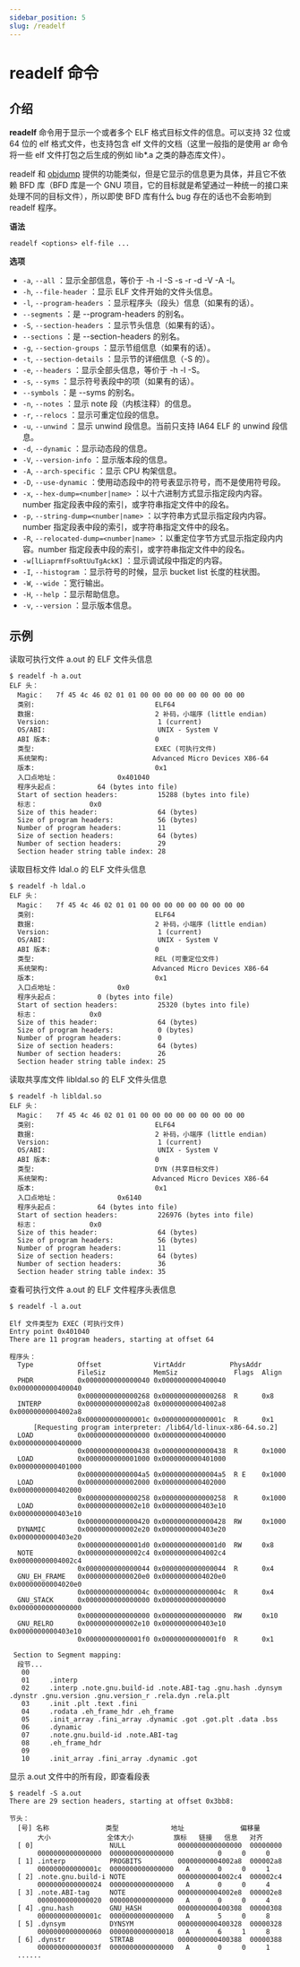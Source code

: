 ```yaml
---
sidebar_position: 5
slug: /readelf
---
```


# readelf 命令



## 介绍

**readelf** 命令用于显示一个或者多个 ELF 格式目标文件的信息。可以支持 32 位或 64 位的 elf 格式文件，也支持包含 elf 文件的文档（这里一般指的是使用 ar 命令将一些 elf 文件打包之后生成的例如 lib*.a 之类的静态库文件）。

readelf 和 [objdump](/linux-command/objdump) 提供的功能类似，但是它显示的信息更为具体，并且它不依赖 BFD 库（BFD 库是一个 GNU 项目，它的目标就是希望通过一种统一的接口来处理不同的目标文件），所以即使 BFD 库有什么 bug 存在的话也不会影响到 readelf 程序。

**语法**

```shell
readelf <options> elf-file ...
```

**选项**

- `-a`, `--all` ：显示全部信息，等价于 -h -l -S -s -r -d -V -A -I。
- `-h`, `--file-header` ：显示 ELF 文件开始的文件头信息。
- `-l`, `--program-headers` ：显示程序头（段头）信息（如果有的话）。
- `--segments` ：是 --program-headers 的别名。
- `-S`, `--section-headers` ：显示节头信息（如果有的话）。
- `--sections` ：是 --section-headers 的别名。
- `-g`, `--section-groups` ：显示节组信息（如果有的话）。
- `-t`, `--section-details` ：显示节的详细信息（-S 的）。
- `-e`, `--headers` ：显示全部头信息，等价于 -h -l -S。
- `-s`, `--syms` ：显示符号表段中的项（如果有的话）。
- `--symbols` ：是 --syms 的别名。
- `-n`, `--notes` ：显示 note 段（内核注释）的信息。
- `-r`, `--relocs` ：显示可重定位段的信息。
- `-u`, `--unwind` ：显示 unwind 段信息。当前只支持 IA64 ELF 的 unwind 段信息。
- `-d`, `--dynamic` ：显示动态段的信息。
- `-V`, `--version-info` ：显示版本段的信息。
- `-A`, `--arch-specific` ：显示 CPU 构架信息。
- `-D`, `--use-dynamic` ：使用动态段中的符号表显示符号，而不是使用符号段。
- `-x`, `--hex-dump=<number|name>` ：以十六进制方式显示指定段内内容。number 指定段表中段的索引，或字符串指定文件中的段名。
- `-p`, `--string-dump=<number|name>` ：以字符串方式显示指定段内内容。number 指定段表中段的索引，或字符串指定文件中的段名。
- `-R`, `--relocated-dump=<number|name>` ：以重定位字节方式显示指定段内内容。number 指定段表中段的索引，或字符串指定文件中的段名。
- `-w[lLiaprmfFsoRtUuTgAckK]` ：显示调试段中指定的内容。 
- `-I`, `--histogram` ：显示符号的时候，显示 bucket list 长度的柱状图。
- `-W`, `--wide` ：宽行输出。
- `-H`, `--help` ：显示帮助信息。
- `-v`, `--version` ：显示版本信息。



## 示例

读取可执行文件 a.out 的 ELF 文件头信息

```shell
$ readelf -h a.out
ELF 头：
  Magic：   7f 45 4c 46 02 01 01 00 00 00 00 00 00 00 00 00
  类别:                              ELF64
  数据:                              2 补码，小端序 (little endian)
  Version:                           1 (current)
  OS/ABI:                            UNIX - System V
  ABI 版本:                          0
  类型:                              EXEC (可执行文件)
  系统架构:                          Advanced Micro Devices X86-64
  版本:                              0x1
  入口点地址：               0x401040
  程序头起点：          64 (bytes into file)
  Start of section headers:          15288 (bytes into file)
  标志：             0x0
  Size of this header:               64 (bytes)
  Size of program headers:           56 (bytes)
  Number of program headers:         11
  Size of section headers:           64 (bytes)
  Number of section headers:         29
  Section header string table index: 28
```

读取目标文件 ldal.o 的 ELF 文件头信息

```shell
$ readelf -h ldal.o
ELF 头：
  Magic：   7f 45 4c 46 02 01 01 00 00 00 00 00 00 00 00 00
  类别:                              ELF64
  数据:                              2 补码，小端序 (little endian)
  Version:                           1 (current)
  OS/ABI:                            UNIX - System V
  ABI 版本:                          0
  类型:                              REL (可重定位文件)
  系统架构:                          Advanced Micro Devices X86-64
  版本:                              0x1
  入口点地址：               0x0
  程序头起点：          0 (bytes into file)
  Start of section headers:          25320 (bytes into file)
  标志：             0x0
  Size of this header:               64 (bytes)
  Size of program headers:           0 (bytes)
  Number of program headers:         0
  Size of section headers:           64 (bytes)
  Number of section headers:         26
  Section header string table index: 25
```

读取共享库文件 libldal.so 的 ELF 文件头信息

```shell
$ readelf -h libldal.so
ELF 头：
  Magic：   7f 45 4c 46 02 01 01 00 00 00 00 00 00 00 00 00
  类别:                              ELF64
  数据:                              2 补码，小端序 (little endian)
  Version:                           1 (current)
  OS/ABI:                            UNIX - System V
  ABI 版本:                          0
  类型:                              DYN (共享目标文件)
  系统架构:                          Advanced Micro Devices X86-64
  版本:                              0x1
  入口点地址：               0x6140
  程序头起点：          64 (bytes into file)
  Start of section headers:          226976 (bytes into file)
  标志：             0x0
  Size of this header:               64 (bytes)
  Size of program headers:           56 (bytes)
  Number of program headers:         11
  Size of section headers:           64 (bytes)
  Number of section headers:         36
  Section header string table index: 35
```

查看可执行文件 a.out 的 ELF 文件程序头表信息

```shell
$ readelf -l a.out

Elf 文件类型为 EXEC (可执行文件)
Entry point 0x401040
There are 11 program headers, starting at offset 64

程序头：
  Type           Offset             VirtAddr           PhysAddr
                 FileSiz            MemSiz              Flags  Align
  PHDR           0x0000000000000040 0x0000000000400040 0x0000000000400040
                 0x0000000000000268 0x0000000000000268  R      0x8
  INTERP         0x00000000000002a8 0x00000000004002a8 0x00000000004002a8
                 0x000000000000001c 0x000000000000001c  R      0x1
      [Requesting program interpreter: /lib64/ld-linux-x86-64.so.2]
  LOAD           0x0000000000000000 0x0000000000400000 0x0000000000400000
                 0x0000000000000438 0x0000000000000438  R      0x1000
  LOAD           0x0000000000001000 0x0000000000401000 0x0000000000401000
                 0x00000000000004a5 0x00000000000004a5  R E    0x1000
  LOAD           0x0000000000002000 0x0000000000402000 0x0000000000402000
                 0x0000000000000258 0x0000000000000258  R      0x1000
  LOAD           0x0000000000002e10 0x0000000000403e10 0x0000000000403e10
                 0x0000000000000420 0x0000000000000428  RW     0x1000
  DYNAMIC        0x0000000000002e20 0x0000000000403e20 0x0000000000403e20
                 0x00000000000001d0 0x00000000000001d0  RW     0x8
  NOTE           0x00000000000002c4 0x00000000004002c4 0x00000000004002c4
                 0x0000000000000044 0x0000000000000044  R      0x4
  GNU_EH_FRAME   0x00000000000020e0 0x00000000004020e0 0x00000000004020e0
                 0x000000000000004c 0x000000000000004c  R      0x4
  GNU_STACK      0x0000000000000000 0x0000000000000000 0x0000000000000000
                 0x0000000000000000 0x0000000000000000  RW     0x10
  GNU_RELRO      0x0000000000002e10 0x0000000000403e10 0x0000000000403e10
                 0x00000000000001f0 0x00000000000001f0  R      0x1

 Section to Segment mapping:
  段节...
   00
   01     .interp
   02     .interp .note.gnu.build-id .note.ABI-tag .gnu.hash .dynsym .dynstr .gnu.version .gnu.version_r .rela.dyn .rela.plt
   03     .init .plt .text .fini
   04     .rodata .eh_frame_hdr .eh_frame
   05     .init_array .fini_array .dynamic .got .got.plt .data .bss
   06     .dynamic
   07     .note.gnu.build-id .note.ABI-tag
   08     .eh_frame_hdr
   09
   10     .init_array .fini_array .dynamic .got
```

显示 a.out 文件中的所有段，即查看段表

```shell
$ readelf -S a.out
There are 29 section headers, starting at offset 0x3bb8:

节头：
  [号] 名称              类型             地址              偏移量
       大小              全体大小          旗标   链接   信息   对齐
  [ 0]                   NULL             0000000000000000  00000000
       0000000000000000  0000000000000000           0     0     0
  [ 1] .interp           PROGBITS         00000000004002a8  000002a8
       000000000000001c  0000000000000000   A       0     0     1
  [ 2] .note.gnu.build-i NOTE             00000000004002c4  000002c4
       0000000000000024  0000000000000000   A       0     0     4
  [ 3] .note.ABI-tag     NOTE             00000000004002e8  000002e8
       0000000000000020  0000000000000000   A       0     0     4
  [ 4] .gnu.hash         GNU_HASH         0000000000400308  00000308
       000000000000001c  0000000000000000   A       5     0     8
  [ 5] .dynsym           DYNSYM           0000000000400328  00000328
       0000000000000060  0000000000000018   A       6     1     8
  [ 6] .dynstr           STRTAB           0000000000400388  00000388
       000000000000003f  0000000000000000   A       0     0     1
  ......
```

